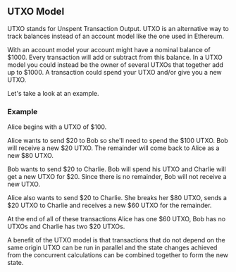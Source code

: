 ## UTXO Model

UTXO stands for Unspent Transaction Output. UTXO is an alternative way to track balances instead of an account model like the one used in Ethereum. 

With an account model your account might have a nominal balance of $1000. Every transaction will add or subtract from this balance. In a UTXO model you could instead be the owner of several UTXOs that together add up to $1000. A transaction could spend your UTXO and/or give you a new UTXO.

Let's take a look at an example.

### Example

Alice begins with a UTXO of $100.

Alice wants to send $20 to Bob so she'll need to spend the $100 UTXO. Bob will receive a new $20 UTXO. The remainder will come back to Alice as a new $80 UTXO.

Bob wants to send $20 to Charlie. Bob will spend his UTXO and Charlie will get a new UTXO for $20. Since there is no remainder, Bob will not receive a new UTXO.

Alice also wants to send $20 to Charlie. She breaks her $80 UTXO, sends a $20 UTXO to Charlie and receives a new $60 UTXO for the remainder.

At the end of all of these transactions Alice has one $60 UTXO, Bob has no UTXOs and Charlie has two $20 UTXOs. 

A benefit of the UTXO model is that transactions that do not depend on the same origin UTXO can be run in parallel and the state changes achieved from the concurrent calculations can be combined together to form the new state. 